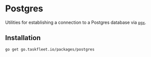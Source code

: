 # Postgres

Utilities for establishing a connection to a Postgres database via
[`pgx`](https://github.com/jackc/pgx).

## Installation

```bash
go get go.taskfleet.io/packages/postgres
```
